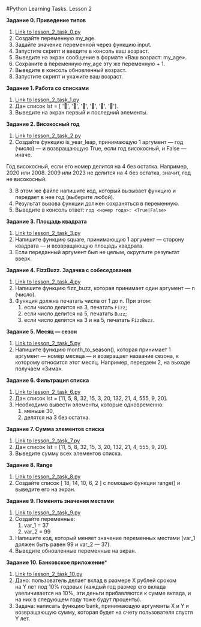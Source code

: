 #Python Learning Tasks. Lesson 2

**Задание 0. Приведение типов**

1. [Link to lesson_2_task_0.py](https://github.com/mboldacova/SkyPro-Lesson-2/blob/main/lesson_2_task_0.py)
2. Создайте переменную my_age.
3. Задайте значение переменной через функцию input.
4. Запустите скрипт и введите в консоль ваш возраст.
5. Выведите на экран сообщение в формате «Ваш возраст: my_age».
6. Сохраните в переменную my_age эту же переменную + 1.    
7. Выведите в консоль обновленный возраст.
8. Запустите скрипт и укажите ваш возраст.

**Задание 1. Работа со списками**

1. [Link to lesson_2_task_1.py](https://github.com/mboldacova/SkyPro-Lesson-2/blob/main/lesson_2_task_1.py)
2. Дан список lst = [ '🍇', '🍑', '🍐', '🍊', '🍌', '🍎'].
3. Выведите на экран первый и последний элементы.

**Задание 2. Високосный год**

1. [Link to lesson_2_task_2.py](https://github.com/mboldacova/SkyPro-Lesson-2/blob/main/lesson_2_task_2.py)
2. Создайте функцию is_year_leap, принимающую 1 аргумент — год (число) — и возвращающую True, если год високосный, и False — иначе.

Год високосный, если его номер делится на 4 без остатка. 
Например, 2020 или 2008. 2009 или 2023 не делится на 4 без остатка, значит, год не високосный.

3. В этом же файле напишите код, который вызывает функцию и передает в нее год (выберите любой).
4. Результат вызова функции должен сохраняться в переменную.
5. Выведите в консоль ответ: `год <номер года>: <True|False>`

**Задание 3. Площадь квадрата**

1. [Link to lesson_2_task_3.py](https://github.com/mboldacova/SkyPro-Lesson-2/blob/main/lesson_2_task_3.py)
2. Напишите функцию square, принимающую 1 аргумент — сторону квадрата — и возвращающую площадь квадрата. 
3. Если переданный аргумент был не целым, округлите результат вверх.

**Задание 4. FizzBuzz. Задачка с собеседования**

1. [Link to lesson_2_task_4.py](https://github.com/mboldacova/SkyPro-Lesson-2/blob/main/lesson_2_task_4.py)
2. Напишите функцию fizz_buzz, которая принимает один аргумент — n (число).
3. Функция должна печатать числа от 1 до n. При этом:
    1. если число делится на 3, печатать `Fizz`;
    2. если число делится на 5, печатать `Buzz`;
    3. если число делится на 3 и на 5, печатать `FizzBuzz`.

**Задание 5. Месяц — сезон**

1. [Link to lesson_2_task_5.py](https://github.com/mboldacova/SkyPro-Lesson-2/blob/main/lesson_2_task_5.py)
2. Напишите функцию month_to_season(), которая принимает 1 аргумент — номер месяца — и возвращает название сезона, к которому относится этот месяц.
Например, передаем 2, на выходе получаем «Зима».

**Задание 6. Фильтрация списка**

1. [Link to lesson_2_task_6.py](https://github.com/mboldacova/SkyPro-Lesson-2/blob/main/lesson_2_task_6.py)
2. Дан список lst = [11, 5, 8, 32, 15, 3, 20, 132, 21, 4, 555, 9, 20].
3. Необходимо вывести элементы, которые одновременно:
    1. меньше 30,
    2. делятся на 3 без остатка.

**Задание 7.  Сумма элементов списка**

1. [Link to lesson_2_task_7.py](https://github.com/mboldacova/SkyPro-Lesson-2/blob/main/lesson_2_task_7.py)
2. Дан список lst = [11, 5, 8, 32, 15, 3, 20, 132, 21, 4, 555, 9, 20].
3. Выведите сумму всех элементов списка.

**Задание 8. Range**

1. [Link to lesson_2_task_8.py](https://github.com/mboldacova/SkyPro-Lesson-2/blob/main/lesson_2_task_8.py)
2. Создайте список [ 18, 14, 10, 6, 2 ] с помощью функции range() и выведите его на экран.

**Задание 9. Поменять значения местами**

1. [Link to lesson_2_task_9.py](https://github.com/mboldacova/SkyPro-Lesson-2/blob/main/lesson_2_task_9.py)
2. Создайте переменные:
    1. var_1 = 37
    2. var_2 = 99
3. Напишите код, который меняет значение переменных местами (var_1 должен быть равен 99 и var_2 — 37).
4. Выведите обновленные переменные на экран.

**Задание 10. Банковское приложение***

1. [Link to lesson_2_task_10.py](https://github.com/mboldacova/SkyPro-Lesson-2/blob/main/lesson_2_task_10.py)
2. Дано: пользователь делает вклад в размере Х рублей сроком на Y лет под 10% годовых (каждый год размер его вклада увеличивается на 10%, эти деньги прибавляются к сумме вклада, и на них в следующем году тоже будут проценты).
3. Задача: написать функцию bank, принимающую аргументы X и Y и возвращающую сумму, которая будет на счету пользователя спустя Y лет.
